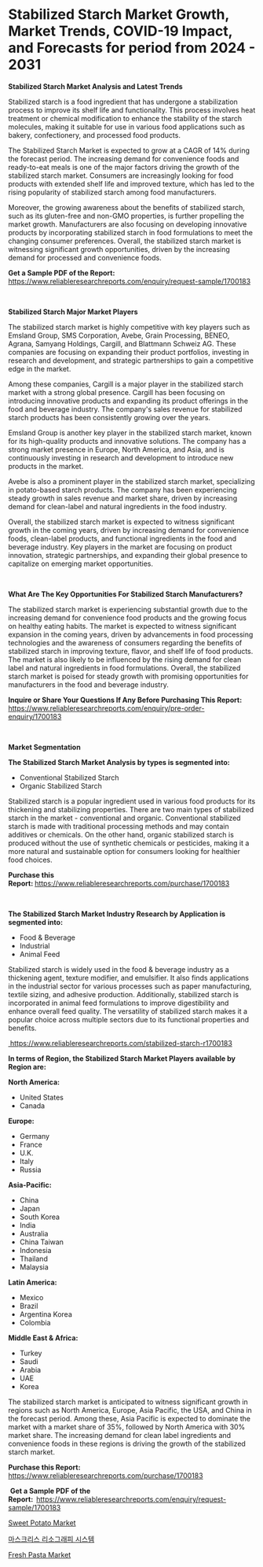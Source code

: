 <p><h1>Stabilized Starch Market Growth, Market Trends, COVID-19 Impact, and Forecasts for period from 2024 - 2031</h1></p><p><strong>Stabilized Starch Market Analysis and Latest Trends</strong></p>
<p><p>Stabilized starch is a food ingredient that has undergone a stabilization process to improve its shelf life and functionality. This process involves heat treatment or chemical modification to enhance the stability of the starch molecules, making it suitable for use in various food applications such as bakery, confectionery, and processed food products.</p><p>The Stabilized Starch Market is expected to grow at a CAGR of 14% during the forecast period. The increasing demand for convenience foods and ready-to-eat meals is one of the major factors driving the growth of the stabilized starch market. Consumers are increasingly looking for food products with extended shelf life and improved texture, which has led to the rising popularity of stabilized starch among food manufacturers.</p><p>Moreover, the growing awareness about the benefits of stabilized starch, such as its gluten-free and non-GMO properties, is further propelling the market growth. Manufacturers are also focusing on developing innovative products by incorporating stabilized starch in food formulations to meet the changing consumer preferences. Overall, the stabilized starch market is witnessing significant growth opportunities, driven by the increasing demand for processed and convenience foods.</p></p>
<p><strong>Get a Sample PDF of the Report:&nbsp;</strong> <a href="https://www.reliableresearchreports.com/enquiry/request-sample/1700183">https://www.reliableresearchreports.com/enquiry/request-sample/1700183</a></p>
<p>&nbsp;</p>
<p><strong>Stabilized Starch Major Market Players</strong></p>
<p><p>The stabilized starch market is highly competitive with key players such as Emsland Group, SMS Corporation, Avebe, Grain Processing, BENEO, Agrana, Samyang Holdings, Cargill, and Blattmann Schweiz AG. These companies are focusing on expanding their product portfolios, investing in research and development, and strategic partnerships to gain a competitive edge in the market.</p><p>Among these companies, Cargill is a major player in the stabilized starch market with a strong global presence. Cargill has been focusing on introducing innovative products and expanding its product offerings in the food and beverage industry. The company's sales revenue for stabilized starch products has been consistently growing over the years.</p><p>Emsland Group is another key player in the stabilized starch market, known for its high-quality products and innovative solutions. The company has a strong market presence in Europe, North America, and Asia, and is continuously investing in research and development to introduce new products in the market.</p><p>Avebe is also a prominent player in the stabilized starch market, specializing in potato-based starch products. The company has been experiencing steady growth in sales revenue and market share, driven by increasing demand for clean-label and natural ingredients in the food industry.</p><p>Overall, the stabilized starch market is expected to witness significant growth in the coming years, driven by increasing demand for convenience foods, clean-label products, and functional ingredients in the food and beverage industry. Key players in the market are focusing on product innovation, strategic partnerships, and expanding their global presence to capitalize on emerging market opportunities.</p></p>
<p>&nbsp;</p>
<p><strong>What Are The Key Opportunities For Stabilized Starch Manufacturers?</strong></p>
<p><p>The stabilized starch market is experiencing substantial growth due to the increasing demand for convenience food products and the growing focus on healthy eating habits. The market is expected to witness significant expansion in the coming years, driven by advancements in food processing technologies and the awareness of consumers regarding the benefits of stabilized starch in improving texture, flavor, and shelf life of food products. The market is also likely to be influenced by the rising demand for clean label and natural ingredients in food formulations. Overall, the stabilized starch market is poised for steady growth with promising opportunities for manufacturers in the food and beverage industry.</p></p>
<p><strong>Inquire or Share Your Questions If Any Before Purchasing This Report:</strong> <a href="https://www.reliableresearchreports.com/enquiry/pre-order-enquiry/1700183">https://www.reliableresearchreports.com/enquiry/pre-order-enquiry/1700183</a></p>
<p>&nbsp;</p>
<p><strong>Market Segmentation</strong></p>
<p><strong>The Stabilized Starch Market Analysis by types is segmented into:</strong></p>
<p><ul><li>Conventional Stabilized Starch</li><li>Organic Stabilized Starch</li></ul></p>
<p><p>Stabilized starch is a popular ingredient used in various food products for its thickening and stabilizing properties. There are two main types of stabilized starch in the market - conventional and organic. Conventional stabilized starch is made with traditional processing methods and may contain additives or chemicals. On the other hand, organic stabilized starch is produced without the use of synthetic chemicals or pesticides, making it a more natural and sustainable option for consumers looking for healthier food choices.</p></p>
<p><strong>Purchase this Report:&nbsp;</strong><a href="https://www.reliableresearchreports.com/purchase/1700183">https://www.reliableresearchreports.com/purchase/1700183</a></p>
<p>&nbsp;</p>
<p><strong>The Stabilized Starch Market Industry Research by Application is segmented into:</strong></p>
<p><ul><li>Food & Beverage</li><li>Industrial</li><li>Animal Feed</li></ul></p>
<p><p>Stabilized starch is widely used in the food & beverage industry as a thickening agent, texture modifier, and emulsifier. It also finds applications in the industrial sector for various processes such as paper manufacturing, textile sizing, and adhesive production. Additionally, stabilized starch is incorporated in animal feed formulations to improve digestibility and enhance overall feed quality. The versatility of stabilized starch makes it a popular choice across multiple sectors due to its functional properties and benefits.</p></p>
<p><a href="https://www.reliableresearchreports.com/stabilized-starch-r1700183">&nbsp;https://www.reliableresearchreports.com/stabilized-starch-r1700183</a></p>
<p><strong>In terms of Region, the Stabilized Starch Market Players available by Region are:</strong></p>
<p>
    <p> <strong> North America: </strong>
        <ul>
            <li>United States</li>
            <li>Canada</li>
        </ul>
        </p> 
    <p> <strong> Europe: </strong>
        <ul>
            <li>Germany</li>
            <li>France</li>
            <li>U.K.</li>
            <li>Italy</li>
            <li>Russia</li>
        </ul>
        </p> 
    <p> <strong> Asia-Pacific: </strong>
        <ul>
            <li>China</li>
            <li>Japan</li>
            <li>South Korea</li>
            <li>India</li>
            <li>Australia</li>
            <li>China Taiwan</li>
            <li>Indonesia</li>
            <li>Thailand</li>
            <li>Malaysia</li>
        </ul>
        </p> 
    <p> <strong> Latin America: </strong>
        <ul>
            <li>Mexico</li>
            <li>Brazil</li>
            <li>Argentina Korea</li>
            <li>Colombia</li>
        </ul>
        </p> 
    <p> <strong> Middle East & Africa: </strong>
        <ul>
            <li>Turkey</li>
            <li>Saudi</li>
            <li>Arabia</li>
            <li>UAE</li>
            <li>Korea</li>
        </ul>
    </p>
    </p>
<p><p>The stabilized starch market is anticipated to witness significant growth in regions such as North America, Europe, Asia Pacific, the USA, and China in the forecast period. Among these, Asia Pacific is expected to dominate the market with a market share of 35%, followed by North America with 30% market share. The increasing demand for clean label ingredients and convenience foods in these regions is driving the growth of the stabilized starch market.</p></p>
<p><strong>Purchase this Report: </strong><a href="https://www.reliableresearchreports.com/purchase/1700183">https://www.reliableresearchreports.com/purchase/1700183</a></p>
<p>&nbsp;<strong>Get a Sample PDF of the Report:&nbsp;&nbsp;</strong><a href="https://www.reliableresearchreports.com/enquiry/request-sample/1700183">https://www.reliableresearchreports.com/enquiry/request-sample/1700183</a></p>
<p><strong></strong></p>
<p><p><a href="https://www.linkedin.com/pulse/sweet-potato-market-research-report-its-history-forecast-by8sc">Sweet Potato Market</a></p><p><a href="https://github.com/RickyMetzDVM/Market-Research-Report-List-1/blob/main/252078364666.md">마스크리스 리소그래피 시스템</a></p><p><a href="https://www.linkedin.com/pulse/fresh-pasta-market-size-reveals-best-marketing-channels-global-4eaqc">Fresh Pasta Market</a></p></p>